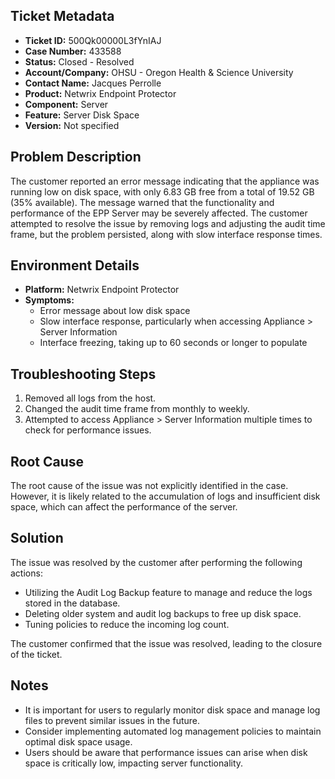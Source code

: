 ## Ticket Metadata
- **Ticket ID:** 500Qk00000L3fYnIAJ
- **Case Number:** 433588
- **Status:** Closed - Resolved
- **Account/Company:** OHSU - Oregon Health & Science University
- **Contact Name:** Jacques Perrolle
- **Product:** Netwrix Endpoint Protector
- **Component:** Server
- **Feature:** Server Disk Space
- **Version:** Not specified

## Problem Description
The customer reported an error message indicating that the appliance was running low on disk space, with only 6.83 GB free from a total of 19.52 GB (35% available). The message warned that the functionality and performance of the EPP Server may be severely affected. The customer attempted to resolve the issue by removing logs and adjusting the audit time frame, but the problem persisted, along with slow interface response times.

## Environment Details
- **Platform:** Netwrix Endpoint Protector
- **Symptoms:** 
  - Error message about low disk space
  - Slow interface response, particularly when accessing Appliance > Server Information
  - Interface freezing, taking up to 60 seconds or longer to populate

## Troubleshooting Steps
1. Removed all logs from the host.
2. Changed the audit time frame from monthly to weekly.
3. Attempted to access Appliance > Server Information multiple times to check for performance issues.

## Root Cause
The root cause of the issue was not explicitly identified in the case. However, it is likely related to the accumulation of logs and insufficient disk space, which can affect the performance of the server.

## Solution
The issue was resolved by the customer after performing the following actions:
- Utilizing the Audit Log Backup feature to manage and reduce the logs stored in the database.
- Deleting older system and audit log backups to free up disk space.
- Tuning policies to reduce the incoming log count.

The customer confirmed that the issue was resolved, leading to the closure of the ticket.

## Notes
- It is important for users to regularly monitor disk space and manage log files to prevent similar issues in the future.
- Consider implementing automated log management policies to maintain optimal disk space usage.
- Users should be aware that performance issues can arise when disk space is critically low, impacting server functionality.
